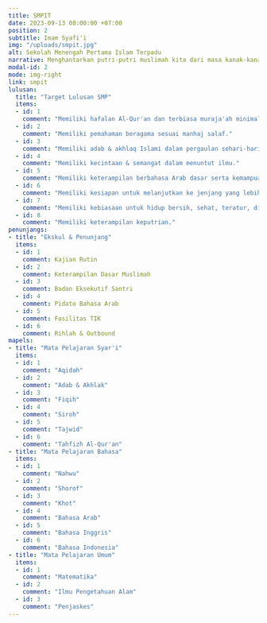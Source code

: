 ```yaml
---
title: SMPIT
date: 2023-09-13 08:00:00 +07:00
position: 2
subtitle: Imam Syafi'i
img: "/uploads/smpit.jpg"
alt: Sekolah Menengah Pertama Islam Terpadu
narrative: Menghantarkan putri-putri muslimah kita dari masa kanak-kanak menuju masa dewasa bukanlah pekerjaan ringan. Ada banyak adaptasi yang perlu mereka hadapi dan tentunya kita maklumi. Berangkat dari kesadaran ini, SMPIT Imam Syafi'i menyusun program kurikuler dan kokurikulernya sedemikian rupa agar dapat mengakomodasi baik kebutuhan akademis santri tingkat SMP secara umum maupun kebutuhan psikologis muslimah usia pra-remaja hingga remaja awal secara khusus.
modal-id: 2
mode: img-right
link: smpit
lulusan:
  title: "Target Lulusan SMP"
  items:
  - id: 1
    comment: "Memiliki hafalan Al-Qur'an dan terbiasa muraja'ah minimal 1 juz per hari."
  - id: 2
    comment: "Memiliki pemahaman beragama sesuai manhaj salaf."
  - id: 3
    comment: "Memiliki adab & akhlaq Islami dalam pergaulan sehari-hari."
  - id: 4
    comment: "Memiliki kecintaan & semangat dalam menuntut ilmu."
  - id: 5
    comment: "Memiliki keterampilan berbahasa Arab dasar serta kemampuan nahwu, shorof, dan khat."
  - id: 6
    comment: "Memiliki kesiapan untuk melanjutkan ke jenjang yang lebih tinggi."
  - id: 7
    comment: "Memiliki kebiasaan untuk hidup bersih, sehat, teratur, disiplin, dan mandiri."
  - id: 8
    comment: "Memiliki keterampilan keputrian."
penunjangs:
- title: "Ekskul & Penunjang"
  items:
  - id: 1
    comment: Kajian Rutin
  - id: 2
    comment: Keterampilan Dasar Muslimah
  - id: 3
    comment: Badan Eksekutif Santri
  - id: 4
    comment: Pidato Bahasa Arab
  - id: 5
    comment: Fasilitas TIK
  - id: 6
    comment: Rihlah & Outbound
mapels:
- title: "Mata Pelajaran Syar'i"
  items:
  - id: 1
    comment: "Aqidah"
  - id: 2
    comment: "Adab & Akhlak"
  - id: 3
    comment: "Fiqih"
  - id: 4
    comment: "Siroh"
  - id: 5
    comment: "Tajwid"
  - id: 6
    comment: "Tahfizh Al-Qur'an"
- title: "Mata Pelajaran Bahasa"
  items:
  - id: 1
    comment: "Nahwu"
  - id: 2
    comment: "Shorof"
  - id: 3
    comment: "Khot"
  - id: 4
    comment: "Bahasa Arab"
  - id: 5
    comment: "Bahasa Inggris"
  - id: 6
    comment: "Bahasa Indonesia"
- title: "Mata Pelajaran Umum"
  items:
  - id: 1
    comment: "Matematika"
  - id: 2
    comment: "Ilmu Pengetahuan Alam"
  - id: 3
    comment: "Penjaskes"
---
```

